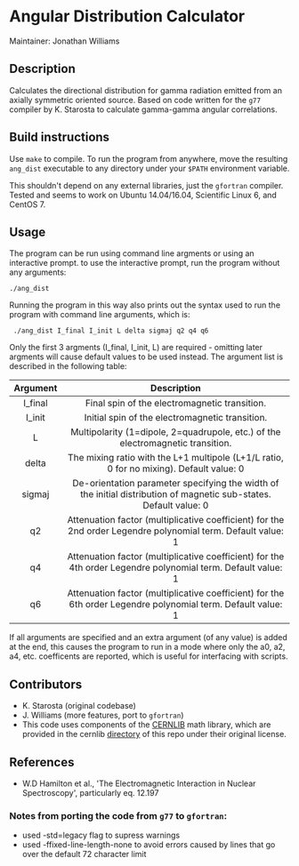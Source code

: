 # Angular Distribution Calculator

Maintainer: Jonathan Williams

## Description

Calculates the directional distribution for gamma radiation emitted from an axially symmetric oriented source.  Based on code written for the `g77` compiler by K. Starosta to calculate gamma-gamma angular correlations.

## Build instructions

Use `make` to compile.  To run the program from anywhere, move the resulting `ang_dist` executable to any directory under your `$PATH` environment variable.

This shouldn't depend on any external libraries, just the `gfortran` compiler.  Tested and seems to work on Ubuntu 14.04/16.04, Scientific Linux 6, and CentOS 7.

## Usage

The program can be run using command line argments or using an interactive prompt.  to use the interactive prompt, run the program without any arguments:

```
./ang_dist
```

Running the program in this way also prints out the syntax used to run the program with command line arguments, which is:

```
 ./ang_dist I_final I_init L delta sigmaj q2 q4 q6
```

Only the first 3 argments (I_final, I_init, L) are required - omitting later argments will cause default values to be used instead.  The argument list is described in the following table:

|**Argument**|**Description**|
|:---:|:---:|
| I_final | Final spin of the electromagnetic transition. |
| I_init  | Initial spin of the electromagnetic transition. |
| L       | Multipolarity (1=dipole, 2=quadrupole, etc.) of the electromagnetic transition. |
| delta   | The mixing ratio with the L+1 multipole (L+1/L ratio, 0 for no mixing). Default value: 0 |
| sigmaj  | De-orientation parameter specifying the width of the initial distribution of magnetic sub-states.  Default value: 0 |
| q2      | Attenuation factor (multiplicative coefficient) for the 2nd order Legendre polynomial term.  Default value: 1 |
| q4 | Attenuation factor (multiplicative coefficient) for the 4th order Legendre polynomial term.  Default value: 1 |
| q6 | Attenuation factor (multiplicative coefficient) for the 6th order Legendre polynomial term.  Default value: 1 |

If all arguments are specified and an extra argument (of any value) is added at the end, this causes the program to run in a mode where only the a0, a2, a4, etc. coefficents are reported, which is useful for interfacing with scripts.


## Contributors 

* K. Starosta (original codebase)
* J. Williams (more features, port to `gfortran`)
* This code uses components of the [CERNLIB](https://cernlib.web.cern.ch/) math library, which are provided in the cernlib [directory](cernlib/) of this repo under their original license.

## References

* W.D Hamilton et al., 'The Electromagnetic	Interaction in Nuclear Spectroscopy', particularly eq. 12.197

### Notes from porting the code from `g77` to `gfortran`:

* used -std=legacy flag to supress warnings
* used -ffixed-line-length-none to avoid errors caused by lines that go over the default 72 character limit